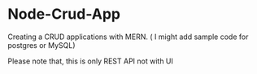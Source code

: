 # Node-Crud-App
Creating a CRUD applications with MERN. ( I might add sample code for postgres or MySQL)


Please note that, this is only REST API not with UI
